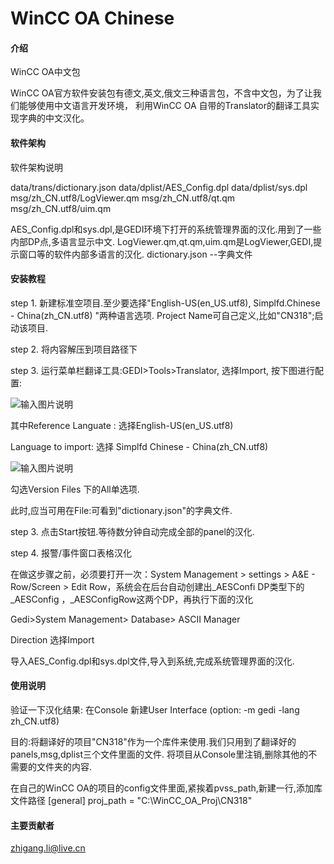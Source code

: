 # WinCC OA Chinese

#### 介绍
WinCC OA中文包

WinCC OA官方软件安装包有德文,英文,俄文三种语言包，不含中文包，为了让我们能够使用中文语言开发环境， 利用WinCC OA 自带的Translator的翻译工具实现字典的中文汉化。

#### 软件架构
软件架构说明

data/trans/dictionary.json
data/dplist/AES_Config.dpl
data/dplist/sys.dpl
msg/zh_CN.utf8/LogViewer.qm
msg/zh_CN.utf8/qt.qm
msg/zh_CN.utf8/uim.qm

AES_Config.dpl和sys.dpl,是GEDI环境下打开的系统管理界面的汉化.用到了一些内部DP点,多语言显示中文.
LogViewer.qm,qt.qm,uim.qm是LogViewer,GEDI,提示窗口等的软件内部多语言的汉化.
dictionary.json  --字典文件

#### 安装教程

step 1.  新建标准空项目.至少要选择"English-US(en_US.utf8), Simplfd.Chinese - China(zh_CN.utf8) "两种语言选项. Project Name可自己定义,比如"CN318";启动该项目.

step 2.  将内容解压到项目路径下

step 3.  运行菜单栏翻译工具:GEDI>Tools>Translator, 选择Import, 按下图进行配置:

![输入图片说明](https://www.winccoa.top/chinese/WinCC%20OA%20Chinese_files/image001.jpg)


其中Reference Languate : 选择English-US(en_US.utf8)

Language to import: 选择 Simplfd Chinese - China(zh_CN.utf8)

![输入图片说明](https://www.winccoa.top/chinese/WinCC%20OA%20Chinese_files/image002.jpg)

勾选Version Files 下的All单选项.

此时,应当可用在File:可看到"dictionary.json"的字典文件.

step 3.  点击Start按钮.等待数分钟自动完成全部的panel的汉化.

step 4. 报警/事件窗口表格汉化

在做这步骤之前，必须要打开一次：System Management > settings > A&E - Row/Screen > Edit Row，系统会在后台自动创建出_AESConfi DP类型下的_AESConfig ，_AESConfigRow这两个DP，再执行下面的汉化

  Gedi>System Management> Database> ASCII Manager

 Direction 选择Import

 导入AES_Config.dpl和sys.dpl文件,导入到系统,完成系统管理界面的汉化.
#### 使用说明

 验证一下汉化结果: 在Console 新建User Interface (option: -m gedi -lang zh_CN.utf8)

 目的:将翻译好的项目"CN318"作为一个库件来使用.我们只用到了翻译好的panels,msg,dplist三个文件里面的文件. 将项目从Console里注销,删除其他的不需要的文件夹的内容.

在自己的WinCC OA的项目的config文件里面,紧挨着pvss_path,新建一行,添加库文件路径
[general]
proj_path = "C:\WinCC_OA_Proj\CN318"

#### 主要贡献者

zhigang.li@live.cn